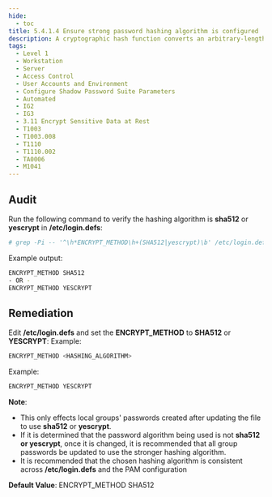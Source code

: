 ```yaml
---
hide:
  - toc
title: 5.4.1.4 Ensure strong password hashing algorithm is configured
description: A cryptographic hash function converts an arbitrary-length input into a fixed length output. Password hashing performs a one-way transformation of a password, turning the password into another string, called the hashed password.
tags:
  - Level 1
  - Workstation
  - Server
  - Access Control
  - User Accounts and Environment
  - Configure Shadow Password Suite Parameters
  - Automated
  - IG2
  - IG3
  - 3.11 Encrypt Sensitive Data at Rest
  - T1003
  - T1003.008
  - T1110
  - T1110.002
  - TA0006
  - M1041
---
```


## Audit
Run the following command to verify the hashing algorithm is **sha512** or **yescrypt** in **/etc/login.defs**:
```bash
# grep -Pi -- '^\h*ENCRYPT_METHOD\h+(SHA512|yescrypt)\b' /etc/login.defs
```

Example output:
```bash
ENCRYPT_METHOD SHA512
- OR -
ENCRYPT_METHOD YESCRYPT
```

## Remediation
Edit **/etc/login.defs** and set the **ENCRYPT_METHOD** to **SHA512** or **YESCRYPT**:
Example:
```bash
ENCRYPT_METHOD <HASHING_ALGORITHM>
```

Example:
```bash
ENCRYPT_METHOD YESCRYPT
```

**Note**:
- This only effects local groups' passwords created after updating the file to use **sha512** or **yescrypt**.
- If it is determined that the password algorithm being used is not **sha512 or yescrypt**, once it is changed, it is recommended that all group passwords be updated to use the stronger hashing algorithm.
- It is recommended that the chosen hashing algorithm is consistent across **/etc/login.defs** and the PAM configuration

**Default Value**:
ENCRYPT_METHOD SHA512
